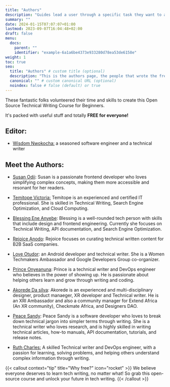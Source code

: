 ```yaml
---
title: "Authors"
description: "Guides lead a user through a specific task they want to accomplish, often with a sequence of steps."
summary: ""
date: 2024-01-15T07:07:07+01:00
lastmod: 2023-09-07T16:04:48+02:00
draft: false
menu:
  docs:
    parent: ""
    identifier: "example-6a1a6be4373e933280d78ea53de6158e"
weight: 1
toc: true
seo:
  title: "Authors" # custom title (optional)
  description: "This is the authors page, the people that wrote the free technical writing course" # custom description (recommended)
  canonical: "" # custom canonical URL (optional)
  noindex: false # false (default) or true
---
```


These fantastic folks volunteered their time and skills to create this Open Source Technical Writing Course for Beginners.

It's packed with useful stuff and totally **FREE for everyone!**

## Editor:

- [Wisdom Nwokocha:](https://www.linkedin.com/in/joklinztech) a seasoned software engineer and a technical writer

## Meet the Authors:

- [Susan Odii](https://www.linkedin.com/in/susanodiifrontenddeveloper/): Susan is a passionate frontend developer who loves simplifying complex concepts, making them more accessible and resonant for her readers.

- [Temitope Victoria:](https://www.linkedin.com/in/temitope-victoria/) Temitope is an experienced and certified IT professional. She is skilled in Technical Writing, Search Engine Optimization, and Cloud Computing.

- [Blessing Ene Anyebe](https://www.linkedin.com/in/anyebe-blessing-ene-kwennb/): Blessing is a well-rounded tech person with skills that include design and frontend engineering. Currently she focuses on Technical Writing, API documentation, and Search Engine Optimization.

- [Rejoice Anodo](https://linktr.ee/rejoiceanodo): Rejoice focuses on curating technical written content for B2B SaaS companies.

- [Love Otudor](https://www.linkedin.com/in/loveotudor/): an Android developer and technical writer. She is a Women Techmakers Ambassador and Google Developers Group co-organizer.

- [Prince Onyeanuna](https://www.linkedin.com/in/prince-onyeanuna-607352246/): Prince is a technical writer and DevOps engineer who believes in the power of showing up. He is passionate about helping others learn and grow through writing and coding.

- [Akorede Da silva](https://www.linkedin.com/in/akorede-dasilva/): Akorede is an experienced and multi-disciplinary designer, product manaeger, XR developer and Technical writer. He is an XRI Ambassador and also a community manager for Extend Africa (An XR community), Checkmate Africa, and Designers DAO.

- [Peace Sandy](https://www.linkedin.com/in/peace-sandy-bb7a691b0/): Peace Sandy is a software developer who loves to break down technical jargon into simpler terms through writing. She is a technical writer who loves research, and is highly skilled in writing technical articles, how-to manuals, API documentation, tutorials, and release notes.

- [Ruth Charles:](https://www.linkedin.com/in/ruthycharles) A skilled Technical writer and DevOps engineer, with a passion for learning, solving problems, and helping others understand complex information through writing.

{{< callout context="tip" title="Why free?" icon="rocket" >}}
We believe everyone deserves to learn tech writing, no matter what! So grab this open-source course and unlock your future in tech writing.
{{< /callout >}}
